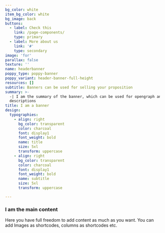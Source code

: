 ```yaml
---
bg_color: white
item_bg_color: white
bg_image: back
buttons:
  - label: Check this
    link: /page-components/
    type: primary
  - label: More about us
    link: '#'
    type: secondary
image: 'for'
parallax: false
texture: ''
name: headerbanner
poppy_type: poppy-banner
poppy_variant: header-banner-full-height
resources: []
subtitle: Banners can be used for selling your proposition
summary: >-
  -| I am the summary of the banner, which can be used for opengraph and SEO
  descriptions
title: I am a banner
design:
  typographies:
    - align: right
      bg_color: transparent
      color: charcoal
      font: display1
      font_weight: bold
      name: title
      size: 5xl
      transform: uppercase
    - align: right
      bg_color: transparent
      color: charcoal
      font: display1
      font_weight: bold
      name: subtitle
      size: 5xl
      transform: uppercase

---
```


### I am the main content
Here you have full freedom to add content as much as you want.
You can add  Images as shortcodes, columns as shortcodes etc.
